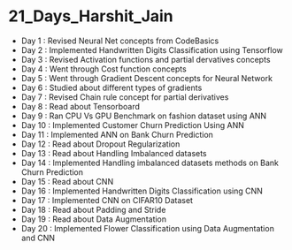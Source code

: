 # 21_Days_Harshit_Jain
* Day 1 : Revised Neural Net concepts from CodeBasics 
* Day 2 : Implemented Handwritten Digits Classification using Tensorflow
* Day 3 : Revised Activation functions and partial dervatives concepts
* Day 4 : Went through Cost function concepts
* Day 5 : Went through Gradient Descent concepts for Neural Network
* Day 6 : Studied about different types of gradients 
* Day 7 : Revised Chain rule concept for partial derivatives
* Day 8 : Read about Tensorboard 
* Day 9 : Ran CPU Vs GPU Benchmark on fashion dataset using ANN
* Day 10 : Implemented Customer Churn Prediction Using ANN
* Day 11 : Implemented ANN on Bank Churn Prediction
* Day 12 : Read about Dropout Regularization
* Day 13 : Read about Handling Imbalanced datasets
* Day 14 : Implemented Handling imbalanced datasets methods on Bank Churn Prediction
* Day 15 : Read about CNN 
* Day 16 : Implemented Handwritten Digits Classification using CNN
* Day 17 : Implemented CNN on CIFAR10 Dataset
* Day 18 : Read about Padding and Stride
* Day 19 : Read about Data Augmentation
* Day 20 : Implemented Flower Classification using Data Augmentation and CNN
